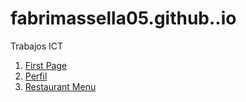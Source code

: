 # fabrimassella05.github..io
Trabajos ICT
1. [First Page](First.Page.html)
2. [Perfil](Perfil.html)
3. [Restaurant Menu](RestaurantMenu.html)
